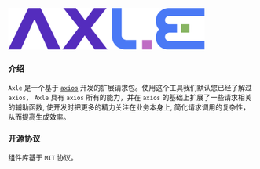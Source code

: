 <div class="varlet-introduce">
  <div>
    <img style="width: 400px" src="../public/logo.svg" />
    <div class="varlet-introduce__name"></div>  
  </div>
</div>

### 介绍

`Axle` 是一个基于 [`axios`](https://axios-http.com/) 开发的扩展请求包。使用这个工具我们默认您已经了解过 `axios`，
`Axle` 具有 `axios` 所有的能力，并在 `axios` 的基础上扩展了一些请求相关的辅助函数,
使开发时把更多的精力关注在业务本身上, 简化请求调用的复杂性，从而提高生成效率。


### 开源协议

组件库基于 `MIT` 协议。